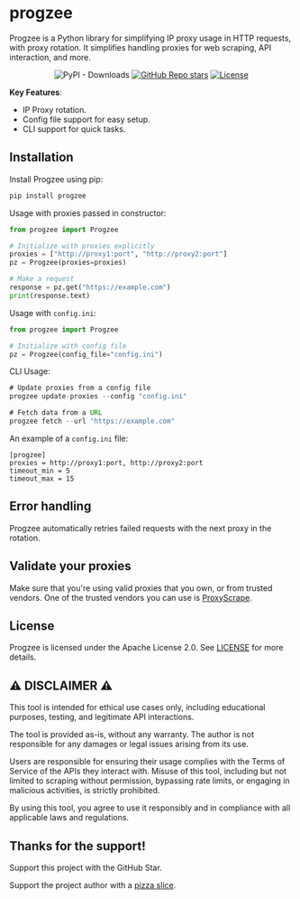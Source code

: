 # progzee
Progzee is a Python library for simplifying IP proxy usage in HTTP requests, with proxy rotation. It simplifies handling proxies for web scraping, API interaction, and more.

<div align="center">

![PyPI - Downloads](https://img.shields.io/pypi/dm/progzee?style=for-the-badge&logo=pypi&logoColor=yellow&color=blue)
[![GitHub Repo stars](https://img.shields.io/github/stars/kiselitza/progzee?style=for-the-badge&logo=github&logoColor=EFBF04&color=EFBF04)](https://star-history.com/#kiselitza/progzee)
[![License](https://img.shields.io/github/license/kiselitza/progzee?style=for-the-badge&logo=gitbook&link=https%3A%2F%2Fgithub.com%kiselitza%2Fprogzee%2Fblob%2Fmain%2FLICENSE)](/LICENSE)
</div>

**Key Features**:
- IP Proxy rotation.
- Config file support for easy setup.
- CLI support for quick tasks.

## Installation
Install Progzee using pip:

```bash
pip install progzee
```

Usage with proxies passed in constructor:
```python
from progzee import Progzee

# Initialize with proxies explicitly
proxies = ["http://proxy1:port", "http://proxy2:port"]
pz = Progzee(proxies=proxies)

# Make a request
response = pz.get("https://example.com")
print(response.text)
```
Usage with `config.ini`:
```python
from progzee import Progzee

# Initialize with config file
pz = Progzee(config_file="config.ini")
```

CLI Usage:
```java
# Update proxies from a config file
progzee update-proxies --config "config.ini"

# Fetch data from a URL
progzee fetch --url "https://example.com"
```

An example of a `config.ini` file:
```
[progzee]
proxies = http://proxy1:port, http://proxy2:port
timeout_min = 5
timeout_max = 15
```

## Error handling
Progzee automatically retries failed requests with the next proxy in the rotation.

## Validate your proxies
Make sure that you're using valid proxies that you own, or from trusted vendors. One of the trusted vendors you can use is [ProxyScrape](https://proxyscrape.com/?ref=yzczyjq).

## License
Progzee is licensed under the Apache License 2.0. See [LICENSE](LICENSE) for more details.

## ⚠️ DISCLAIMER ⚠️
This tool is intended for ethical use cases only, including educational purposes, testing, and legitimate API interactions.

The tool is provided as-is, without any warranty. The author is not responsible for any damages or legal issues arising from its use.

Users are responsible for ensuring their usage complies with the Terms of Service of the APIs they interact with. Misuse of this tool, including but not limited to scraping without permission, bypassing rate limits, or engaging in malicious activities, is strictly prohibited.

By using this tool, you agree to use it responsibly and in compliance with all applicable laws and regulations.

## Thanks for the support!
Support this project with the GitHub Star.

Support the project author with a [pizza slice](https://buymeacoffee.com/kiselitza).
